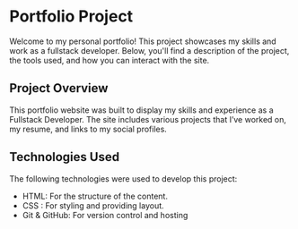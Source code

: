 # Portfolio Project

Welcome to my personal portfolio! This project showcases my skills and work as a fullstack developer. Below, you'll find a description of the project, the tools used, and how you can interact with the site.

## Project Overview
This portfolio website was built to display my skills and experience as a Fullstack Developer. The site includes various projects that I’ve worked on, my resume, and links to my social profiles.

## Technologies Used
The following technologies were used to develop this project:
- HTML: For the structure of the content.
- CSS : For styling and providing layout.
- Git & GitHub: For version control and hosting